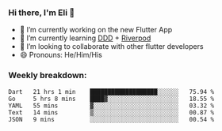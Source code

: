 ### Hi there, I'm Eli 👋
- 🔭 I’m currently working on the new Flutter App
- 🌱 I’m currently learning <a href="https://resocoder.com/2020/03/09/flutter-firebase-ddd-course-1-domain-driven-design-principles/">DDD</a> + <a href="https://riverpod.dev/">Riverpod</a>
- 🦄 I’m looking to collaborate with other flutter developers
- 😄 Pronouns: He/Him/His

### Weekly breakdown:
<!--START_SECTION:waka-->
```text
Dart   21 hrs 1 min    ███████████████████░░░░░░   75.94 % 
Go     5 hrs 8 mins    ████▓░░░░░░░░░░░░░░░░░░░░   18.55 % 
YAML   55 mins         ▓░░░░░░░░░░░░░░░░░░░░░░░░   03.32 % 
Text   14 mins         ▒░░░░░░░░░░░░░░░░░░░░░░░░   00.87 % 
JSON   9 mins          ░░░░░░░░░░░░░░░░░░░░░░░░░   00.54 % 
```
<!--END_SECTION:waka-->
